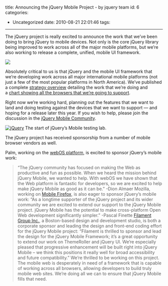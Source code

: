 title: Announcing the jQuery Mobile Project - by jquery team
id: 6
categories:
  - Uncategorized
date: 2010-08-21 22:01:46
tags:
---

The jQuery project is really excited to announce the work that we’ve been doing to bring jQuery to mobile devices. Not only is the core jQuery library being improved to work across all of the major mobile platforms, but we’re also working to release a complete, unified, mobile UI framework.

[![](http://blog.jquery.com/wp-content/uploads/2010/08/jquerymobile.png)](http://jquerymobile.com/)

Absolutely critical to us is that jQuery and the mobile UI framework that we’re developing work across all major international mobile platforms (not just a few of the most popular platforms in North America). We’ve published a complete [strategy overview](http://jquerymobile.com/strategy/) detailing the work that we’re doing and a [chart showing all the browsers that we’re going to support](http://jquerymobile.com/gbs/).

Right now we’re working hard, planning out the features that we want to land and doing testing against the devices that we want to support — and hoping for a release later this year. If you wish to help, please join the discussion in the [jQuery Mobile Community](http://forum.jquery.com/jquery-mobile).

[![jQuery](http://farm5.static.flickr.com/4021/4712892654_9cc57b639f.jpg)](http://www.flickr.com/photos/jeresig/4712892654/ "jQuery")
The start of jQuery’s Mobile testing lab.

The jQuery project has received sponsorship from a number of mobile browser vendors as well.

Palm, working on the [webOS platform](http://developer.palm.com/), is excited to sponsor jQuery’s mobile work:
> “The jQuery community has focused on making the Web as productive and fun as possible. When we heard the mission behind jQuery Mobile, we wanted to help. With webOS we have shown that the Web platform is fantastic for developers, so we are excited to help make jQuery Mobile as good as it can be.” -Dion Almaer
Mozilla, working on [Mobile Firefox](http://www.mozilla.com/en-US/mobile/), is also eager to sponsor jQuery’s mobile work:
> “As a longtime supporter of the jQuery project and its wider community we are excited to extend our support to the jQuery Mobile project. jQuery Mobile has the potential to make cross-platform Open Web development significantly simpler.” -Pascal Finette
[Filament Group Inc.](http://www.filamentgroup.com), a Boston-based design and development studio, is both a corporate sponsor and leading the design and front-end coding effort for the jQuery Mobile project:
> “Filament is thrilled to sponsor and lead the design for the jQuery Mobile Framework; it’s a great opportunity to extend our work on ThemeRoller and jQuery UI. We’re especially pleased that progressive enhancement will be built right into jQuery Mobile – we think this positions it really well for broad accessibility and future compatibility.”
We’re thrilled to be working on this project. The mobile web is desperately in need of a framework that is capable of working across all browsers, allowing developers to build truly mobile web sites. We’re doing all we can to ensure that jQuery Mobile fills that need.